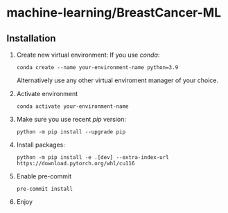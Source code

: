 # machine-learning/BreastCancer-ML
## Installation

1. Create new virtual environment:
    If you use _conda_:
    ```
    conda create --name your-environment-name python=3.9
    ```
    Alternatively use any other virtual enviroment manager of your choice.

2. Activate environment
    ```
    conda activate your-environment-name
    ```
3. Make sure you use recent _pip_ version:
    ```
    python -m pip install --upgrade pip
    ```
4. Install packages:

    ```
    python -m pip install -e .[dev] --extra-index-url https://download.pytorch.org/whl/cu116
    ```
5. Enable pre-commit
    ```
    pre-commit install
    ```
6. Enjoy